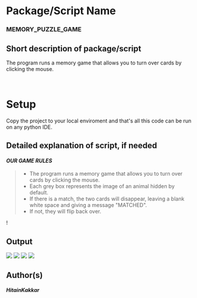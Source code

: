 # Package/Script Name
### **MEMORY_PUZZLE_GAME**
## Short description of package/script

<p>The program runs a memory game that allows you to turn over cards by clicking the mouse.</p> </br>

# Setup
Copy the project to your local enviroment and that's all this code can be run on any python IDE.

## Detailed explanation of script, if needed

 #### _**OUR GAME RULES**_
 ><ul> 
 ><li>The program runs a memory game that allows you to turn over cards by clicking the mouse. </li>
 ><li> Each grey box represents the image of an animal hidden by default. </li>
 ><li> If there is a match, the two cards will disappear, leaving a blank white space and giving a message "MATCHED".</li>
 ><li> If not, they will flip back over.
!</li>
</ul>



## Output

![](https://github.com/HitainKakkar/Awesome_Python_Scripts/blob/main/PyGamesScripts/Memory%20Puzzle%20Game/Images/output_1.jpg)
![](https://github.com/HitainKakkar/Awesome_Python_Scripts/blob/main/PyGamesScripts/Memory%20Puzzle%20Game/Images/output_2.jpg)
![](https://github.com/HitainKakkar/Awesome_Python_Scripts/blob/main/PyGamesScripts/Memory%20Puzzle%20Game/Images/output_3.jpg)
![](https://github.com/HitainKakkar/Awesome_Python_Scripts/blob/main/PyGamesScripts/Memory%20Puzzle%20Game/Images/output_4.jpg)


## Author(s)
##### HitainKakkar
